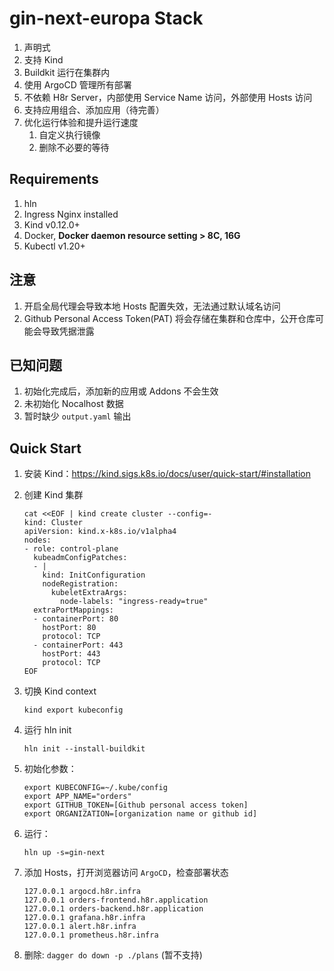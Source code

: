 # gin-next-europa Stack
1. 声明式
1. 支持 Kind
1. Buildkit 运行在集群内
1. 使用 ArgoCD 管理所有部署
1. 不依赖 H8r Server，内部使用 Service Name 访问，外部使用 Hosts 访问
1. 支持应用组合、添加应用（待完善）
1. 优化运行体验和提升运行速度
    1. 自定义执行镜像
    1. 删除不必要的等待

## Requirements
1. hln
1. Ingress Nginx installed
1. Kind v0.12.0+
1. Docker, **Docker daemon resource setting > 8C, 16G**
1. Kubectl v1.20+

## 注意
1. 开启全局代理会导致本地 Hosts 配置失效，无法通过默认域名访问
1. Github Personal Access Token(PAT) 将会存储在集群和仓库中，公开仓库可能会导致凭据泄露

## 已知问题
1. 初始化完成后，添加新的应用或 Addons 不会生效
1. 未初始化 Nocalhost 数据
1. 暂时缺少 `output.yaml` 输出

## Quick Start

1. 安装 Kind：https://kind.sigs.k8s.io/docs/user/quick-start/#installation
1. 创建 Kind 集群
    ```
    cat <<EOF | kind create cluster --config=-
    kind: Cluster
    apiVersion: kind.x-k8s.io/v1alpha4
    nodes:
    - role: control-plane
      kubeadmConfigPatches:
      - |
        kind: InitConfiguration
        nodeRegistration:
          kubeletExtraArgs:
            node-labels: "ingress-ready=true"
      extraPortMappings:
      - containerPort: 80
        hostPort: 80
        protocol: TCP
      - containerPort: 443
        hostPort: 443
        protocol: TCP
    EOF
    ```
1. 切换 Kind context
    ```
    kind export kubeconfig
    ```
1. 运行 hln init
    ```shell
    hln init --install-buildkit
    ```
1. 初始化参数：

    ```shell
    export KUBECONFIG=~/.kube/config
    export APP_NAME="orders"
    export GITHUB_TOKEN=[Github personal access token]
    export ORGANIZATION=[organization name or github id]
    ```

1. 运行：
    ```shell
    hln up -s=gin-next
    ```

1. 添加 Hosts，打开浏览器访问 `ArgoCD`，检查部署状态
    ```shell
    127.0.0.1 argocd.h8r.infra
    127.0.0.1 orders-frontend.h8r.application
    127.0.0.1 orders-backend.h8r.application
    127.0.0.1 grafana.h8r.infra
    127.0.0.1 alert.h8r.infra
    127.0.0.1 prometheus.h8r.infra
    ```

1. 删除: `dagger do down -p ./plans` (暂不支持)